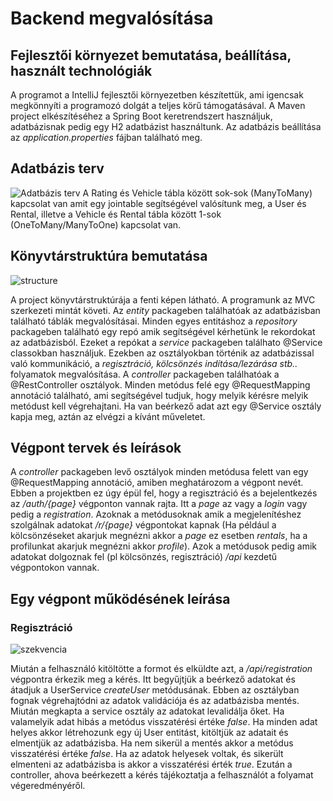 Backend megvalósítása
=========

## Fejlesztői környezet bemutatása, beállítása, használt technológiák
A programot a IntelliJ fejlesztői környezetben készítettük, ami igencsak megkönnyíti a programozó dolgát a teljes körű támogatásával.
A Maven project elkészítéséhez a Spring Boot keretrendszert használjuk, adatbázisnak pedig egy H2 adatbázist használtunk.
Az adatbázis beállítása az *application.properties* fájban található meg.

## Adatbázis terv
![Adatbázis terv](https://user-images.githubusercontent.com/32617074/31457195-543d46b0-aebc-11e7-895b-16f6374421f4.png)
A Rating és Vehicle tábla között sok-sok (ManyToMany) kapcsolat van amit egy jointable segítségével valósítunk meg, a User és Rental, illetve a Vehicle és Rental tábla között 1-sok (OneToMany/ManyToOne) kapcsolat van.

## Könyvtárstruktúra bemutatása
![structure](https://user-images.githubusercontent.com/32617074/32297610-f2cf417c-bf4f-11e7-91ee-1ad2e95ad8af.png)

A project könyvtárstruktúrája a fenti képen látható. A programunk az MVC szerkezeti mintát követi. Az *entity* packageben találhatóak az adatbázisban található táblák megvalósításai. Minden egyes entitáshoz a *repository* packageben található egy repó amik segítségével kérhetünk le rekordokat az adatbázisból. Ezeket a repókat a *service* packageben találhato @Service classokban használjuk. Ezekben az osztályokban történik az adatbázissal való kommunikáció, a *regisztráció, kölcsönzés indítása/lezárása stb..* folyamatok megvalósítása. A *controller* packageben találhatóak a @RestController osztályok. Minden metódus felé egy @RequestMapping annotáció található, ami segítségével tudjuk, hogy melyik kérésre melyik metódust kell végrehajtani. Ha van beérkező adat azt egy @Service osztály kapja meg, aztán az elvégzi a kívánt műveletet.

## Végpont tervek és leírások
A *controller* packageben levő osztályok minden metódusa felett van egy @RequestMapping annotáció, amiben meghatározom a végpont nevét. Ebben a projektben ez úgy épül fel, hogy a regisztráció és a bejelentkezés az */auth/{page}* végponton vannak rajta. Itt a *page* az vagy a *login* vagy pedig a *registration*. Azoknak a metódusoknak amik a megjelenítéshez szolgálnak adatokat */r/{page}* végpontokat kapnak (Ha például a kölcsönzéseket akarjuk megnézni akkor a *page* ez esetben *rentals*, ha a profilunkat akarjuk megnézni akkor *profile*). Azok a metódusok pedig amik adatokat dolgoznak fel (pl kölcsönzés, regisztráció) */api* kezdetű végpontokon vannak.

## Egy végpont működésének leírása
### Regisztráció
![szekvencia](https://user-images.githubusercontent.com/32617074/32300041-18fa0bea-bf58-11e7-8327-26bed113758f.png)

Miután a felhasználó kitöltötte a formot és elküldte azt, a */api/registration* végpontra érkezik meg a kérés. Itt begyűjtjük a beérkező adatokat és átadjuk a UserService *createUser* metódusának. Ebben az osztályban fognak végrehajtódni az adatok validációja és az adatbázisba mentés. Miután megkapta a service osztály az adatokat levalidálja őket. Ha valamelyik adat hibás a metódus visszatérési értéke *false*. Ha minden adat helyes akkor létrehozunk egy új User entitást, kitöltjük az adatait és elmentjük az adatbázisba. Ha nem sikerül a mentés akkor a metódus visszatérési értéke *false*. Ha az adatok helyesek voltak, és sikerült elmenteni az adatbázisba is akkor a visszatérési érték *true*. Ezután a controller, ahova beérkezett a kérés tájékoztatja a felhasználót a folyamat végeredményéről.

